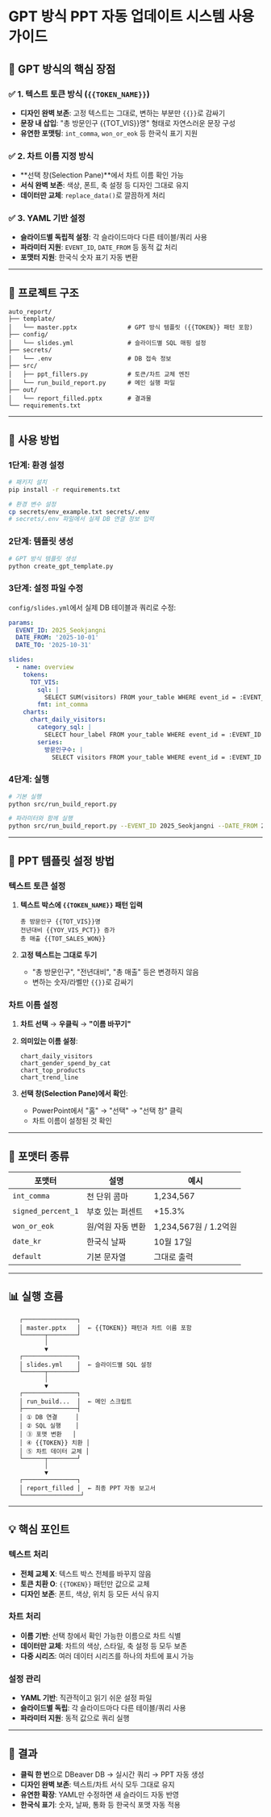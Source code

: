# GPT 방식 PPT 자동 업데이트 시스템 사용 가이드

## 🎯 **GPT 방식의 핵심 장점**

### ✅ **1. 텍스트 토큰 방식 (`{{TOKEN_NAME}}`)**
- **디자인 완벽 보존**: 고정 텍스트는 그대로, 변하는 부분만 `{{}}`로 감싸기
- **문장 내 삽입**: "총 방문인구 {{TOT_VIS}}명" 형태로 자연스러운 문장 구성
- **유연한 포맷팅**: `int_comma`, `won_or_eok` 등 한국식 표기 지원

### ✅ **2. 차트 이름 지정 방식**
- **선택 창(Selection Pane)**에서 차트 이름 확인 가능
- **서식 완벽 보존**: 색상, 폰트, 축 설정 등 디자인 그대로 유지
- **데이터만 교체**: `replace_data()`로 깔끔하게 처리

### ✅ **3. YAML 기반 설정**
- **슬라이드별 독립적 설정**: 각 슬라이드마다 다른 테이블/쿼리 사용
- **파라미터 지원**: `EVENT_ID`, `DATE_FROM` 등 동적 값 처리
- **포맷터 지원**: 한국식 숫자 표기 자동 변환

---

## 📁 **프로젝트 구조**

```
auto_report/
├── template/
│   └── master.pptx              # GPT 방식 템플릿 ({{TOKEN}} 패턴 포함)
├── config/
│   └── slides.yml               # 슬라이드별 SQL 매핑 설정
├── secrets/
│   └── .env                     # DB 접속 정보
├── src/
│   ├── ppt_fillers.py           # 토큰/차트 교체 엔진
│   └── run_build_report.py      # 메인 실행 파일
├── out/
│   └── report_filled.pptx       # 결과물
└── requirements.txt
```

---

## 🚀 **사용 방법**

### **1단계: 환경 설정**
```bash
# 패키지 설치
pip install -r requirements.txt

# 환경 변수 설정
cp secrets/env_example.txt secrets/.env
# secrets/.env 파일에서 실제 DB 연결 정보 입력
```

### **2단계: 템플릿 생성**
```bash
# GPT 방식 템플릿 생성
python create_gpt_template.py
```

### **3단계: 설정 파일 수정**
`config/slides.yml`에서 실제 DB 테이블과 쿼리로 수정:

```yaml
params:
  EVENT_ID: 2025_Seokjangni
  DATE_FROM: '2025-10-01'
  DATE_TO: '2025-10-31'

slides:
  - name: overview
    tokens:
      TOT_VIS:
        sql: |
          SELECT SUM(visitors) FROM your_table WHERE event_id = :EVENT_ID
        fmt: int_comma
    charts:
      chart_daily_visitors:
        category_sql: |
          SELECT hour_label FROM your_table WHERE event_id = :EVENT_ID
        series:
          방문인구수: |
            SELECT visitors FROM your_table WHERE event_id = :EVENT_ID
```

### **4단계: 실행**
```bash
# 기본 실행
python src/run_build_report.py

# 파라미터와 함께 실행
python src/run_build_report.py --EVENT_ID 2025_Seokjangni --DATE_FROM 2025-10-01
```

---

## 🎨 **PPT 템플릿 설정 방법**

### **텍스트 토큰 설정**
1. **텍스트 박스에 `{{TOKEN_NAME}}` 패턴 입력**
   ```
   총 방문인구 {{TOT_VIS}}명
   전년대비 {{YOY_VIS_PCT}} 증가
   총 매출 {{TOT_SALES_WON}}
   ```

2. **고정 텍스트는 그대로 두기**
   - "총 방문인구", "전년대비", "총 매출" 등은 변경하지 않음
   - 변하는 숫자/라벨만 `{{}}`로 감싸기

### **차트 이름 설정**
1. **차트 선택** → **우클릭** → **"이름 바꾸기"**
2. **의미있는 이름 설정**:
   ```
   chart_daily_visitors
   chart_gender_spend_by_cat
   chart_top_products
   chart_trend_line
   ```

3. **선택 창(Selection Pane)에서 확인**:
   - PowerPoint에서 "홈" → "선택" → "선택 창" 클릭
   - 차트 이름이 설정된 것 확인

---

## 🔧 **포맷터 종류**

| 포맷터 | 설명 | 예시 |
|--------|------|------|
| `int_comma` | 천 단위 콤마 | 1,234,567 |
| `signed_percent_1` | 부호 있는 퍼센트 | +15.3% |
| `won_or_eok` | 원/억원 자동 변환 | 1,234,567원 / 1.2억원 |
| `date_kr` | 한국식 날짜 | 10월 17일 |
| `default` | 기본 문자열 | 그대로 출력 |

---

## 📊 **실행 흐름**

```
   ┌───────────────┐
   │ master.pptx   │  ← {{TOKEN}} 패턴과 차트 이름 포함
   └──────┬────────┘
          │
          ▼
   ┌───────────────┐
   │ slides.yml    │  ← 슬라이드별 SQL 설정
   └──────┬────────┘
          │
          ▼
   ┌───────────────┐
   │ run_build...  │  ← 메인 스크립트
   ├───────────────┤
   │ ① DB 연결     │
   │ ② SQL 실행    │
   │ ③ 포맷 변환   │
   │ ④ {{TOKEN}} 치환 │
   │ ⑤ 차트 데이터 교체 │
   └──────┬────────┘
          │
          ▼
   ┌───────────────┐
   │ report_filled │  ← 최종 PPT 자동 보고서
   └────────────────┘
```

---

## 💡 **핵심 포인트**

### **텍스트 처리**
- **전체 교체 X**: 텍스트 박스 전체를 바꾸지 않음
- **토큰 치환 O**: `{{TOKEN}}` 패턴만 값으로 교체
- **디자인 보존**: 폰트, 색상, 위치 등 모든 서식 유지

### **차트 처리**
- **이름 기반**: 선택 창에서 확인 가능한 이름으로 차트 식별
- **데이터만 교체**: 차트의 색상, 스타일, 축 설정 등 모두 보존
- **다중 시리즈**: 여러 데이터 시리즈를 하나의 차트에 표시 가능

### **설정 관리**
- **YAML 기반**: 직관적이고 읽기 쉬운 설정 파일
- **슬라이드별 독립**: 각 슬라이드마다 다른 테이블/쿼리 사용
- **파라미터 지원**: 동적 값으로 쿼리 실행

---

## 🎉 **결과**

- **클릭 한 번**으로 DBeaver DB → 실시간 쿼리 → PPT 자동 생성
- **디자인 완벽 보존**: 텍스트/차트 서식 모두 그대로 유지
- **유연한 확장**: YAML만 수정하면 새 슬라이드 자동 반영
- **한국식 표기**: 숫자, 날짜, 통화 등 한국식 포맷 자동 적용
